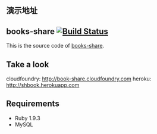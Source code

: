 ## 演示地址

## books-share [![Build Status](https://travis-ci.org/caok/books-share.png?branch=master)](https://travis-ci.org/caok/books-share)
This is the source code of [books-share](http://book-share.cloudfoundry.com).

## Take a look
cloudfoundry: http://book-share.cloudfoundry.com
heroku: http://shbook.herokuapp.com

## Requirements

* Ruby 1.9.3
* MySQL
